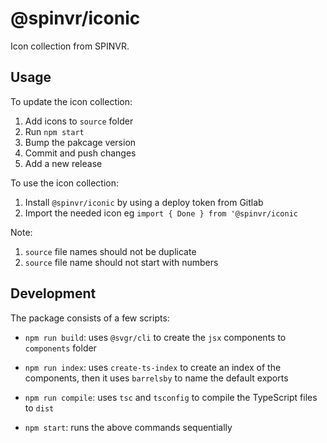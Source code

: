 # @spinvr/iconic

Icon collection from SPINVR.

## Usage

To update the icon collection:

1. Add icons to `source` folder
2. Run `npm start`
3. Bump the pakcage version
4. Commit and push changes
5. Add a new release

To use the icon collection:

1. Install `@spinvr/iconic` by using a deploy token from Gitlab
2. Import the needed icon eg `import { Done } from '@spinvr/iconic`

Note:
1. `source` file names should not be duplicate
2. `source` file name should not start with numbers

## Development

The package consists of a few scripts:
- `npm run build`: uses `@svgr/cli` to create the `jsx` components to `components` folder

- `npm run index`: uses `create-ts-index` to create an index of the components, then it uses `barrelsby` to name the default exports

- `npm run compile`: uses `tsc` and `tsconfig` to compile the TypeScript files to `dist`

- `npm start`: runs the above commands sequentially



